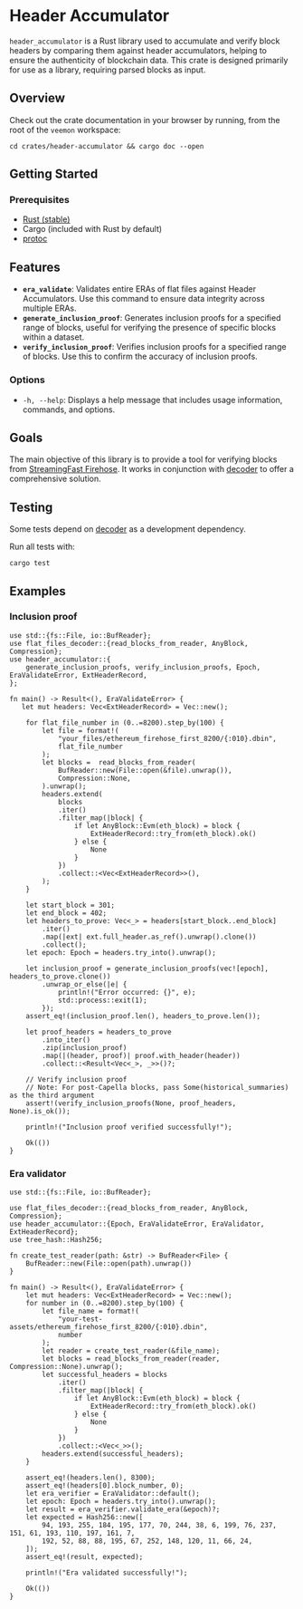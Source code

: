 # Header Accumulator

`header_accumulator` is a Rust library used to accumulate and verify
block headers by comparing them against header accumulators, helping
to ensure the authenticity of blockchain data. This crate is designed
primarily for use as a library, requiring parsed blocks as input.

## Overview

Check out the crate documentation in your browser by running, from
the root of the `veemon` workspace:

```terminal
cd crates/header-accumulator && cargo doc --open
```

## Getting Started

### Prerequisites

- [Rust (stable)](https://www.rust-lang.org/tools/install)
- Cargo (included with Rust by default)
- [protoc](https://grpc.io/docs/protoc-installation/)

## Features

- **`era_validate`**: Validates entire ERAs of flat files against
  Header Accumulators. Use this command to ensure data integrity across
  multiple ERAs.
- **`generate_inclusion_proof`**: Generates inclusion proofs for a
  specified range of blocks, useful for verifying the presence of
  specific blocks within a dataset.
- **`verify_inclusion_proof`**: Verifies inclusion proofs for a 
  specified range of blocks. Use this to confirm the accuracy of
  inclusion proofs.

### Options

- `-h, --help`: Displays a help message that includes usage 
  information, commands, and options.

## Goals

The main objective of this library is to provide a tool for verifying
blocks from [StreamingFast Firehose](https://firehose.streamingfast.io/).
It works in conjunction with [decoder](https://github.com/semiotic-ai/decoder)
to offer a comprehensive solution.

## Testing

Some tests depend on [decoder](../decoder/README.md) as a development dependency.

Run all tests with:

```terminal
cargo test
```

## Examples

### Inclusion proof

```rust,no_run
use std::{fs::File, io::BufReader};
use flat_files_decoder::{read_blocks_from_reader, AnyBlock, Compression};
use header_accumulator::{
    generate_inclusion_proofs, verify_inclusion_proofs, Epoch, EraValidateError, ExtHeaderRecord,
};

fn main() -> Result<(), EraValidateError> {
   let mut headers: Vec<ExtHeaderRecord> = Vec::new();

    for flat_file_number in (0..=8200).step_by(100) {
        let file = format!(
            "your_files/ethereum_firehose_first_8200/{:010}.dbin",
            flat_file_number
        );
        let blocks =  read_blocks_from_reader(
            BufReader::new(File::open(&file).unwrap()),
            Compression::None,
        ).unwrap();
        headers.extend(
            blocks
            .iter()
            .filter_map(|block| {
                if let AnyBlock::Evm(eth_block) = block {
                    ExtHeaderRecord::try_from(eth_block).ok()
                } else {
                    None
                }
            })
            .collect::<Vec<ExtHeaderRecord>>(),
        );
    }

    let start_block = 301;
    let end_block = 402;
    let headers_to_prove: Vec<_> = headers[start_block..end_block]
        .iter()
        .map(|ext| ext.full_header.as_ref().unwrap().clone())
        .collect();
    let epoch: Epoch = headers.try_into().unwrap();

    let inclusion_proof = generate_inclusion_proofs(vec![epoch], headers_to_prove.clone())
        .unwrap_or_else(|e| {
            println!("Error occurred: {}", e);
            std::process::exit(1);
        });
    assert_eq!(inclusion_proof.len(), headers_to_prove.len());

    let proof_headers = headers_to_prove
        .into_iter()
        .zip(inclusion_proof)
        .map(|(header, proof)| proof.with_header(header))
        .collect::<Result<Vec<_>, _>>()?;

    // Verify inclusion proof
    // Note: For post-Capella blocks, pass Some(historical_summaries) as the third argument
    assert!(verify_inclusion_proofs(None, proof_headers, None).is_ok());

    println!("Inclusion proof verified successfully!");

    Ok(())
}    
```

### Era validator

```rust,no_run
use std::{fs::File, io::BufReader};

use flat_files_decoder::{read_blocks_from_reader, AnyBlock, Compression};
use header_accumulator::{Epoch, EraValidateError, EraValidator, ExtHeaderRecord};
use tree_hash::Hash256;

fn create_test_reader(path: &str) -> BufReader<File> {
    BufReader::new(File::open(path).unwrap())
}

fn main() -> Result<(), EraValidateError> {
    let mut headers: Vec<ExtHeaderRecord> = Vec::new();
    for number in (0..=8200).step_by(100) {
        let file_name = format!(
            "your-test-assets/ethereum_firehose_first_8200/{:010}.dbin",
            number
        );
        let reader = create_test_reader(&file_name);
        let blocks = read_blocks_from_reader(reader, Compression::None).unwrap();
        let successful_headers = blocks
            .iter()
            .filter_map(|block| {
                if let AnyBlock::Evm(eth_block) = block {
                    ExtHeaderRecord::try_from(eth_block).ok()
                } else {
                    None
                }
            })
            .collect::<Vec<_>>();
        headers.extend(successful_headers);
    }
    
    assert_eq!(headers.len(), 8300);
    assert_eq!(headers[0].block_number, 0);
    let era_verifier = EraValidator::default();
    let epoch: Epoch = headers.try_into().unwrap();
    let result = era_verifier.validate_era(&epoch)?;
    let expected = Hash256::new([
        94, 193, 255, 184, 195, 177, 70, 244, 38, 6, 199, 76, 237, 151, 61, 193, 110, 197, 161, 7,
        192, 52, 88, 88, 195, 67, 252, 148, 120, 11, 66, 24,
    ]);
    assert_eq!(result, expected);

    println!("Era validated successfully!");

    Ok(())
}
```